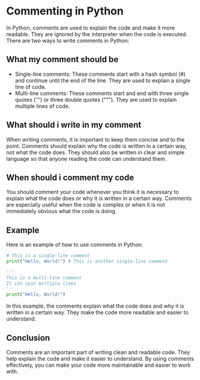# Commenting in Python
In Python, comments are used to explain the code and make it more readable. They are ignored by the interpreter when the code is executed. There are two ways to write comments in Python:
## What my comment should be
- Single-line comments: These comments start with a hash symbol (#) and continue until the end of the line. They are used to explain a single line of code.
- Multi-line comments: These comments start and end with three single quotes (''') or three double quotes ("""). They are used to explain multiple lines of code.
## What should i write in my comment
When writing comments, it is important to keep them concise and to the point. Comments should explain why the code is written in a certain way, not what the code does. They should also be written in clear and simple language so that anyone reading the code can understand them.
## When should i comment my code
You should comment your code whenever you think it is necessary to explain what the code does or why it is written in a certain way. Comments are especially useful when the code is complex or when it is not immediately obvious what the code is doing.
## Example
Here is an example of how to use comments in Python:
```python
# This is a single-line comment
print("Hello, World!") # This is another single-line comment

'''
This is a multi-line comment
It can span multiple lines
'''
print("Hello, World!")
```
In this example, the comments explain what the code does and why it is written in a certain way. They make the code more readable and easier to understand.
## Conclusion
Comments are an important part of writing clean and readable code. They help explain the code and make it easier to understand. By using comments effectively, you can make your code more maintainable and easier to work with.